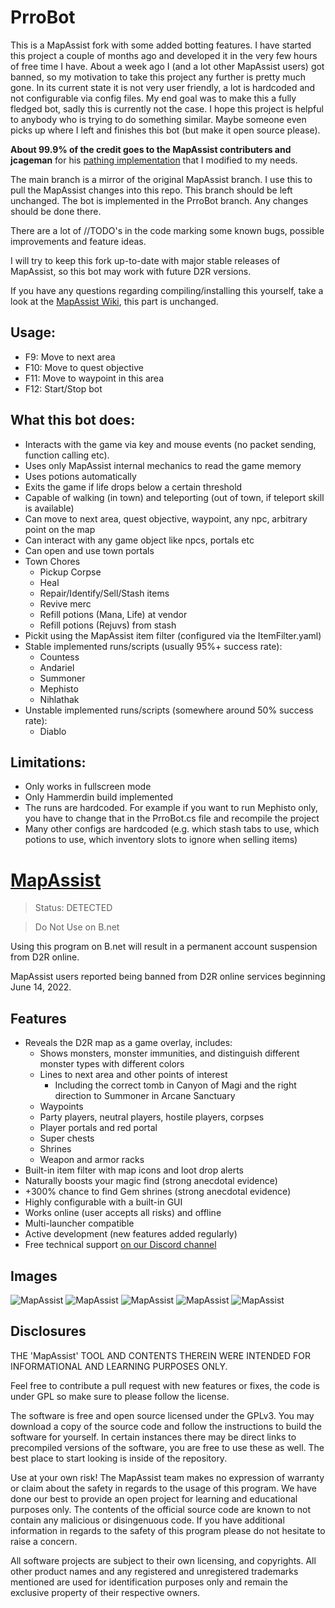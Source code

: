 
# PrroBot
This is a MapAssist fork with some added botting features. 
I have started this project a couple of months ago and developed it in the very few hours of free time I have. 
About a week ago I (and a lot other MapAssist users) got banned, so my motivation to take this project any further is pretty much gone.
In its current state it is not very user friendly, a lot is hardcoded and not configurable via config files. My end goal was to make this a fully fledged bot, sadly this is currently not the case. 
I hope this project is helpful to anybody who is trying to do something similar. Maybe someone even picks up where I left and finishes this bot (but make it open source please).

**About 99.9% of the credit goes to the MapAssist contributers and jcageman** for his [pathing implementation](https://github.com/jcageman/Diablo2Clientless1.09/tree/master/src/D2NG.Navigation) that I modified to my needs.

The main branch is a mirror of the original MapAssist branch. I use this to pull the MapAssist changes into this repo. This branch should be left unchanged.
The bot is implemented in the PrroBot branch. Any changes should be done there.

There are a lot of //TODO's in the code marking some known bugs, possible improvements and feature ideas.

I will try to keep this fork up-to-date with major stable releases of MapAssist, so this bot may work with future D2R versions.

If you have any questions regarding compiling/installing this yourself, take a look at the [MapAssist Wiki](https://github.com/OneXDeveloper/MapAssist/wiki), this part is unchanged.

## Usage:

 - F9: Move to next area 
 - F10: Move to quest objective 
 - F11: Move to waypoint in this area 
 - F12: Start/Stop bot

## What this bot does:
- Interacts with the game via key and mouse events (no packet sending, function calling etc).
- Uses only MapAssist internal mechanics to read the game memory
- Uses potions automatically
- Exits the game if life drops below a certain threshold
- Capable of walking (in town) and teleporting (out of town, if teleport skill is available)
- Can move to next area, quest objective, waypoint, any npc, arbitrary point on the map
- Can interact with any game object like npcs, portals etc
- Can open and use town portals
- Town Chores
	- Pickup Corpse
	- Heal
	- Repair/Identify/Sell/Stash items
	- Revive merc
	- Refill potions (Mana, Life) at vendor
	- Refill potions (Rejuvs) from stash
- Pickit using the MapAssist item filter (configured via the ItemFilter.yaml)
- Stable implemented runs/scripts (usually 95%+ success rate):
	- Countess
	- Andariel
	- Summoner
	- Mephisto
	- Nihlathak
- Unstable implemented runs/scripts (somewhere around 50% success rate):
	- Diablo


## Limitations:
- Only works in fullscreen mode
- Only Hammerdin build implemented
- The runs are hardcoded. For example if you want to run Mephisto only, you have to change that in the PrroBot.cs file and recompile the project
- Many other configs are hardcoded (e.g. which stash tabs to use, which potions to use, which inventory slots to ignore when selling items)



# [MapAssist](https://mapassist.github.io)

> Status: DETECTED

> Do Not Use on B.net

Using this program on B.net will result in a permanent account suspension from D2R online.

MapAssist users reported being banned from D2R online services beginning June 14, 2022.

## Features

- Reveals the D2R map as a game overlay, includes:
  - Shows monsters, monster immunities, and distinguish different monster types with different colors
  - Lines to next area and other points of interest
    - Including the correct tomb in Canyon of Magi and the right direction to Summoner in Arcane Sanctuary
  - Waypoints
  - Party players, neutral players, hostile players, corpses
  - Player portals and red portal
  - Super chests
  - Shrines
  - Weapon and armor racks
- Built-in item filter with map icons and loot drop alerts
- Naturally boosts your magic find (strong anecdotal evidence)
- +300% chance to find Gem shrines (strong anecdotal evidence)
- Highly configurable with a built-in GUI
- Works online (user accepts all risks) and offline
- Multi-launcher compatible
- Active development (new features added regularly)
- Free technical support [on our Discord channel](https://discord.gg/uBftrtBE4j)

## Images

![MapAssist](https://user-images.githubusercontent.com/1294559/151440355-6cfd64d5-94e0-4942-b144-9224e16d15c6.png)
![MapAssist](https://user-images.githubusercontent.com/1294559/151440400-4c887af4-ca89-46cf-893b-9cdc8a1fcb5b.png)
![MapAssist](https://user-images.githubusercontent.com/1294559/151440395-baecf57f-d7bd-4cbe-b78f-201ce3e0f464.png)
![MapAssist](https://user-images.githubusercontent.com/1294559/151440410-452eada6-da24-458e-8c32-d86e18204642.png)
![MapAssist](https://user-images.githubusercontent.com/1294559/151440415-fe92d5b1-068d-4734-b355-f47cfa9931df.png)

## Disclosures

THE 'MapAssist' TOOL AND CONTENTS THEREIN WERE INTENDED FOR INFORMATIONAL AND LEARNING PURPOSES ONLY.

Feel free to contribute a pull request with new features or fixes, the code is under GPL so make sure to please follow the license.

The software is free and open source licensed under the GPLv3. You may download a copy of the source code and follow the instructions to build the software for yourself. In certain instances there may be direct links to precompiled versions of the software, you are free to use these as well. The best place to start looking is inside of the repository.

Use at your own risk! The MapAssist team makes no expression of warranty or claim about the safety in regards to the usage of this program. We have done our best to provide an open project for learning and educational purposes only. The contents of the official source code are known to not contain any malicious or disingenuous code. If you have additional information in regards to the safety of this program please do not hesitate to raise a concern.

All software projects are subject to their own licensing, and copyrights. All other product names and any registered and unregistered trademarks mentioned are used for identification purposes only and remain the exclusive property of their respective owners.
